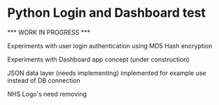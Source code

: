 # Python Login and Dashboard test

*** WORK IN PROGRESS ***

Experiments with user login authentication using MD5 Hash encryption

Experiments with Dashboard app concept (under construction)

JSON data layer (needs implementing) implemented for example use instead of DB connection

NHS Logo's need removing
